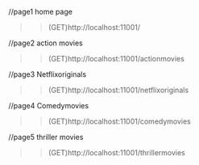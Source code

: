 //page1
home page
>>(GET)http://localhost:11001/

//page2
action movies
>>(GET)http://localhost:11001/actionmovies


//page3
Netflixoriginals
>>(GET)http://localhost:11001/netflixoriginals


//page4
Comedymovies
>>(GET)http://localhost:11001/comedymovies


//page5
thriller movies
>>(GET)http://localhost:11001/thrillermovies